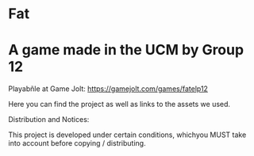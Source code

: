 # Fat
# A game made in the UCM by Group 12

Playabñle at Game Jolt: https://gamejolt.com/games/fatelp12

Here you can find the project as well as links to the assets we used.

Distribution and Notices:

This project is developed under certain conditions, whichyou MUST take into account before copying / distributing.
